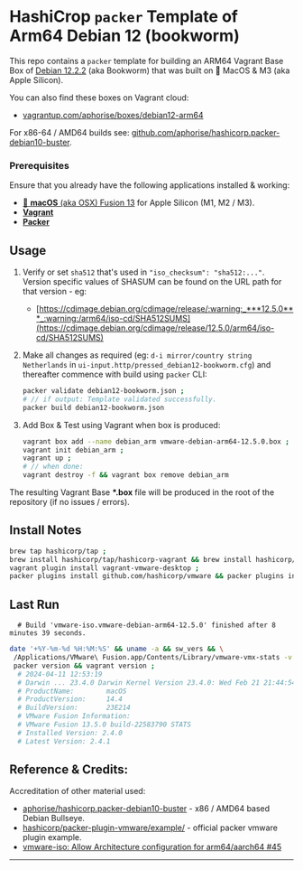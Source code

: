 
# HashiCrop `packer` Template of Arm64 Debian 12 (bookworm) 
This repo contains a `packer` template for building an ARM64 Vagrant Base Box of [Debian 12.2.2](https://www.debian.org/releases/bookworm/) (aka Bookworm) that was built on :apple: MacOS & M3 (aka Apple Silicon).

You can also find these boxes on Vagrant cloud:
 - [vagrantup.com/aphorise/boxes/debian12-arm64](https://app.vagrantup.com/aphorise/boxes/debian12-arm64)

For x86-64 / AMD64 builds see: [github.com/aphorise/hashicorp.packer-debian10-buster](https://github.com/aphorise/hashicorp.packer-debian10-buster).

### Prerequisites
Ensure that you already have the following applications installed & working:
 - [:apple: **macOS** (aka OSX) Fusion 13](https://www.vmware.com/products/fusion.html) for Apple Silicon (M1, M2 / M3).
 - [**Vagrant**](https://www.vagrantup.com/)
 - [**Packer**](https://www.packer.io/)


## Usage
1. Verify or set `sha512` that's used in `"iso_checksum": "sha512:..."`. Version specific values of SHASUM can be found on the URL path for that version - eg:
   - [https://cdimage.debian.org/cdimage/release/:warning:_***12.5.0***_:warning:/arm64/iso-cd/SHA512SUMS](https://cdimage.debian.org/cdimage/release/12.5.0/arm64/iso-cd/SHA512SUMS)

2. Make all changes as required (eg: `d-i mirror/country string Netherlands` in `ui-input.http/pressed_debian12-bookworm.cfg`) and thereafter commence with build using `packer` CLI:
    ```bash
    packer validate debian12-bookworm.json ;
    # // if output: Template validated successfully.
    packer build debian12-bookworm.json
    ```
3. Add Box & Test using Vagrant when box is produced:
    ```bash
    vagrant box add --name debian_arm vmware-debian-arm64-12.5.0.box ;
    vagrant init debian_arm ;
    vagrant up ;
    # // when done:
    vagrant destroy -f && vagrant box remove debian_arm
    ```

The resulting Vagrant Base **\*.box** file will be produced in the root of the repository (if no issues / errors).


## Install Notes

```bash
brew tap hashicorp/tap ;
brew install hashicorp/tap/hashicorp-vagrant && brew install hashicorp/tap/packer ;
vagrant plugin install vagrant-vmware-desktop ;
packer plugins install github.com/hashicorp/vmware && packer plugins install github.com/hashicorp/vagrant ;
```

## Last Run

```
  # Build 'vmware-iso.vmware-debian-arm64-12.5.0' finished after 8 minutes 39 seconds.
```

```bash
date '+%Y-%m-%d %H:%M:%S' && uname -a && sw_vers && \
 /Applications/VMware\ Fusion.app/Contents/Library/vmware-vmx-stats -v && \
 packer version && vagrant version ;
  # 2024-04-11 12:53:19
  # Darwin ... 23.4.0 Darwin Kernel Version 23.4.0: Wed Feb 21 21:44:54 PST 2024; root:xnu-10063.101.15~2/RELEASE_ARM64_T6030 arm64 arm Darwin
  # ProductName:		macOS
  # ProductVersion:		14.4
  # BuildVersion:		23E214
  # VMware Fusion Information:
  # VMware Fusion 13.5.0 build-22583790 STATS
  # Installed Version: 2.4.0
  # Latest Version: 2.4.1
```


## Reference & Credits:
Accreditation of other material used:
 * [aphorise/hashicorp.packer-debian10-buster](https://github.com/aphorise/hashicorp.packer-debian10-buster/) - x86 / AMD64 based Debian Bullseye.
 * [hashicorp/packer-plugin-vmware/example/](https://github.com/hashicorp/packer-plugin-vmware/tree/main/example) - official packer vmware plugin example.
 * [vmware-iso: Allow Architecture configuration for arm64/aarch64 #45](https://github.com/hashicorp/packer-plugin-vmware/issues/45#issuecomment-970316046)
------
